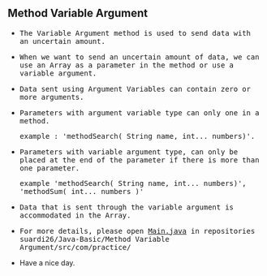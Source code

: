 ## Method Variable Argument

- <samp>The Variable Argument method is used to send data with an uncertain amount.</samp>

- <samp>When we want to send an uncertain amount of data, we can use an Array as a parameter in the method or use a variable argument.</samp>

- <samp>Data sent using Argument Variables can contain zero or more arguments.</samp>

- <samp>Parameters with argument variable type can only one in a method.</samp>
  
  <samp>example : 'methodSearch( String name, int... numbers)'.</samp>

- <samp>Parameters with variable argument type, can only be placed at the end of the parameter if there is more than one parameter.</samp>
  
  <samp>example 'methodSearch( String name, int... numbers)', 'methodSum( int... numbers )'</samp>

- <samp>Data that is sent through the variable argument is accommodated in the Array.</samp>

- <samp>For more details, please open [Main.java](https://github.com/suardi26/Java-Basic/blob/main/Method%20Variable%20Argument/src/com/practice/Main.java) in repositories suardi26/Java-Basic/Method Variable Argument/src/com/practice/</samp>

- </samp>Have a nice day.</samp>
